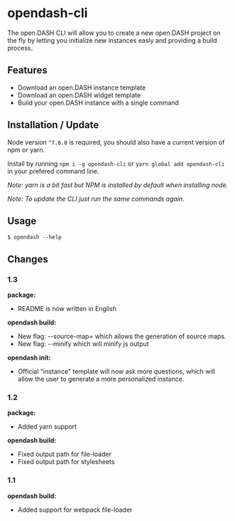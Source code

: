 # opendash-cli

The open.DASH CLI will allow you to create a new open.DASH project on the fly by letting you initialize new instances easly and providing a build process.

## Features

* Download an open.DASH instance template
* Download an open.DASH widget template
* Build your open.DASH instance with a single command

## Installation / Update

Node version `^7.6.0` is required, you should also have a current version of npm or yarn.

Install by running `npm i -g opendash-cli` or `yarn global add opendash-cli` in your prefered command line.

*Note: yarn is a bit fast but NPM is installed by default when installing node.*

*Note: To update the CLI just run the same commands again.*

## Usage

```
$ opendash --help
```

## Changes

### 1.3

**package:**

- README is now written in English

**opendash build:**

- New flag: --source-map=<setting> which allows the generation of source maps.
- New flag: --minify which will minify js output

**opendash init:**

- Official "instance" template will now ask more questions, which will allow the user to generate a more personalized instance.

### 1.2

**package:**

- Added yarn support

**opendash build:**

- Fixed output path for file-loader
- Fixed output path for stylesheets

### 1.1

**opendash build:**

- Added support for webpack file-loader
